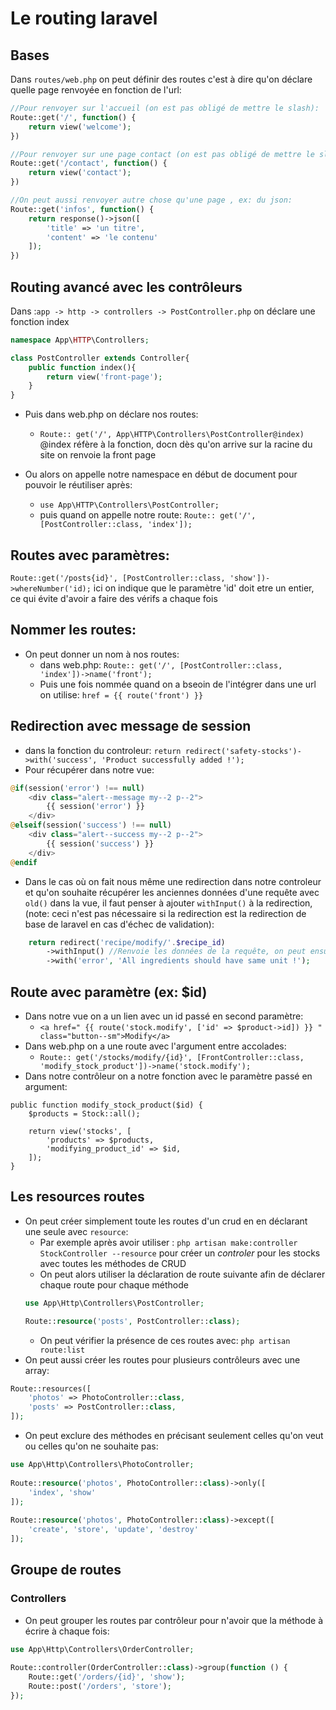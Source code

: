 # Le routing laravel

## Bases
Dans ``routes/web.php`` on peut définir des routes c'est à dire qu'on déclare quelle page renvoyée en fonction de l'url:
```php
//Pour renvoyer sur l'accueil (on est pas obligé de mettre le slash):
Route::get('/', function() {
    return view('welcome');
})

//Pour renvoyer sur une page contact (on est pas obligé de mettre le slash):
Route::get('/contact', function() {
    return view('contact');
})

//On peut aussi renvoyer autre chose qu'une page , ex: du json:
Route::get('infos', function() {
    return response()->json([
        'title' => 'un titre',
        'content' => 'le contenu'
    ]);
})
```

## Routing avancé avec les contrôleurs
Dans :``app -> http -> controllers -> PostController.php`` on déclare une fonction index
```php
namespace App\HTTP\Controllers;

class PostController extends Controller{
    public function index(){
        return view('front-page');
    }
}
```

+ Puis dans web.php on déclare nos routes:
    - ``Route:: get('/', App\HTTP\Controllers\PostController@index)`` @index réfère à la fonction, docn dès qu'on arrive sur la racine du site on renvoie la front page

+ Ou alors on appelle notre namespace en début de document pour pouvoir le réutiliser après:
    - ``use App\HTTP\Controllers\PostController;``  
    - puis quand on appelle notre route: ``Route:: get('/', [PostController::class, 'index']);``

## Routes avec paramètres:
``Route::get('/posts{id}', [PostController::class, 'show'])->whereNumber('id);`` ici on indique que le paramètre 'id' doit etre un entier, ce qui évite d'avoir a faire des vérifs a chaque fois 

## Nommer les routes:
+ On peut donner un nom à nos routes:
    - dans web.php:
    ``Route:: get('/', [PostController::class, 'index'])->name('front');``
    - Puis une fois nommée quand on a bseoin de l'intégrer dans une url on utilise:
    ``href = {{ route('front') }}``

## Redirection avec message de session
+ dans la fonction du controleur: ``return redirect('safety-stocks')->with('success', 'Product successfully added !');``
+ Pour récupérer dans notre vue:
```php
@if(session('error') !== null)
    <div class="alert--message my--2 p--2">
        {{ session('error') }}
    </div>
@elseif(session('success') !== null)
    <div class="alert--success my--2 p--2">
        {{ session('success') }}
    </div>
@endif
```

+ Dans le cas où on fait nous même une redirection dans notre controleur et qu'on souhaite récupérer les anciennes données d'une requête avec ``old()`` dans la vue, il faut penser à ajouter ``withInput()`` à la redirection, (note: ceci n'est pas nécessaire si la redirection est la redirection de base de laravel en cas d'échec de validation):
```php
    return redirect('recipe/modify/'.$recipe_id)
        ->withInput() //Renvoie les données de la requête, on peut ensuite les récupérer avec old
        ->with('error', 'All ingredients should have same unit !');
```

## Route avec paramètre (ex: $id)
+ Dans notre vue on a un lien avec un id passé en second paramètre:
    - ``<a href=" {{ route('stock.modify', ['id' => $product->id]) }} " class="button--sm">Modify</a>``
+ Dans web.php on a une route avec l'argument entre accolades:
    - ``Route:: get('/stocks/modify/{id}', [FrontController::class, 'modify_stock_product'])->name('stock.modify');``
+ Dans notre contrôleur on a notre fonction avec le paramètre passé en argument:
``` 
public function modify_stock_product($id) {
    $products = Stock::all();

    return view('stocks', [
        'products' => $products,
        'modifying_product_id' => $id,
    ]);
}
```

## Les **resources routes**
+ On peut créer simplement toute les routes d'un crud en en déclarant une seule avec ``resource``:
    - Par exemple après avoir utiliser : ``php artisan make:controller StockController --resource`` pour créer un *controler* pour les stocks avec toutes les méthodes de CRUD
    - On peut alors utiliser la déclaration de route suivante afin de déclarer chaque route pour chaque méthode
    ```php
    use App\Http\Controllers\PostController;
    
    Route::resource('posts', PostController::class);
    ```
    - On peut vérifier la présence de ces routes avec: ``php artisan route:list``
+ On peut aussi créer les routes pour plusieurs contrôleurs avec une array:
```php
Route::resources([
    'photos' => PhotoController::class,
    'posts' => PostController::class,
]);
```
+ On peut exclure des méthodes en précisant seulement celles qu'on veut ou celles qu'on ne souhaite pas:
```php
use App\Http\Controllers\PhotoController;
 
Route::resource('photos', PhotoController::class)->only([
    'index', 'show'
]);
 
Route::resource('photos', PhotoController::class)->except([
    'create', 'store', 'update', 'destroy'
]);
```

## Groupe de routes
### Controllers
+ On peut grouper les routes par contrôleur pour n'avoir que la méthode à écrire à chaque fois:
```php
use App\Http\Controllers\OrderController;
 
Route::controller(OrderController::class)->group(function () {
    Route::get('/orders/{id}', 'show');
    Route::post('/orders', 'store');
});
```